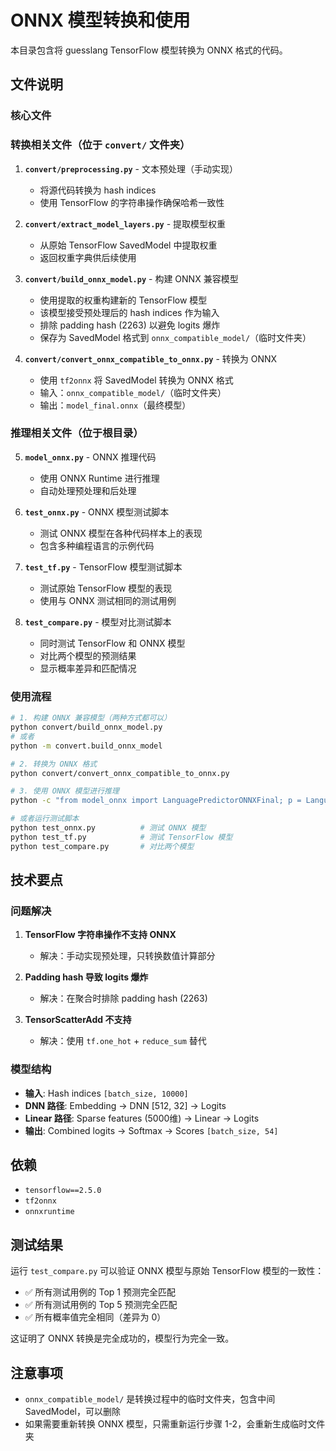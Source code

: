 # ONNX 模型转换和使用

本目录包含将 guesslang TensorFlow 模型转换为 ONNX 格式的代码。

## 文件说明

### 核心文件

### 转换相关文件（位于 `convert/` 文件夹）

1. **`convert/preprocessing.py`** - 文本预处理（手动实现）
   - 将源代码转换为 hash indices
   - 使用 TensorFlow 的字符串操作确保哈希一致性

2. **`convert/extract_model_layers.py`** - 提取模型权重
   - 从原始 TensorFlow SavedModel 中提取权重
   - 返回权重字典供后续使用

3. **`convert/build_onnx_model.py`** - 构建 ONNX 兼容模型
   - 使用提取的权重构建新的 TensorFlow 模型
   - 该模型接受预处理后的 hash indices 作为输入
   - 排除 padding hash (2263) 以避免 logits 爆炸
   - 保存为 SavedModel 格式到 `onnx_compatible_model/`（临时文件夹）

4. **`convert/convert_onnx_compatible_to_onnx.py`** - 转换为 ONNX
   - 使用 `tf2onnx` 将 SavedModel 转换为 ONNX 格式
   - 输入：`onnx_compatible_model/`（临时文件夹）
   - 输出：`model_final.onnx`（最终模型）

### 推理相关文件（位于根目录）

5. **`model_onnx.py`** - ONNX 推理代码
   - 使用 ONNX Runtime 进行推理
   - 自动处理预处理和后处理

6. **`test_onnx.py`** - ONNX 模型测试脚本
   - 测试 ONNX 模型在各种代码样本上的表现
   - 包含多种编程语言的示例代码

7. **`test_tf.py`** - TensorFlow 模型测试脚本
   - 测试原始 TensorFlow 模型的表现
   - 使用与 ONNX 测试相同的测试用例

8. **`test_compare.py`** - 模型对比测试脚本
   - 同时测试 TensorFlow 和 ONNX 模型
   - 对比两个模型的预测结果
   - 显示概率差异和匹配情况

### 使用流程

```bash
# 1. 构建 ONNX 兼容模型（两种方式都可以）
python convert/build_onnx_model.py
# 或者
python -m convert.build_onnx_model

# 2. 转换为 ONNX 格式
python convert/convert_onnx_compatible_to_onnx.py

# 3. 使用 ONNX 模型进行推理
python -c "from model_onnx import LanguagePredictorONNXFinal; p = LanguagePredictorONNXFinal(); print(p.predict_language('def hello(): pass'))"

# 或者运行测试脚本
python test_onnx.py          # 测试 ONNX 模型
python test_tf.py            # 测试 TensorFlow 模型
python test_compare.py       # 对比两个模型
```

## 技术要点

### 问题解决

1. **TensorFlow 字符串操作不支持 ONNX**
   - 解决：手动实现预处理，只转换数值计算部分

2. **Padding hash 导致 logits 爆炸**
   - 解决：在聚合时排除 padding hash (2263)

3. **TensorScatterAdd 不支持**
   - 解决：使用 `tf.one_hot` + `reduce_sum` 替代

### 模型结构

- **输入**: Hash indices `[batch_size, 10000]`
- **DNN 路径**: Embedding → DNN [512, 32] → Logits
- **Linear 路径**: Sparse features (5000维) → Linear → Logits
- **输出**: Combined logits → Softmax → Scores `[batch_size, 54]`

## 依赖

- `tensorflow==2.5.0`
- `tf2onnx`
- `onnxruntime`

## 测试结果

运行 `test_compare.py` 可以验证 ONNX 模型与原始 TensorFlow 模型的一致性：

- ✅ 所有测试用例的 Top 1 预测完全匹配
- ✅ 所有测试用例的 Top 5 预测完全匹配
- ✅ 所有概率值完全相同（差异为 0）

这证明了 ONNX 转换是完全成功的，模型行为完全一致。

## 注意事项

- `onnx_compatible_model/` 是转换过程中的临时文件夹，包含中间 SavedModel，可以删除
- 如果需要重新转换 ONNX 模型，只需重新运行步骤 1-2，会重新生成临时文件夹

